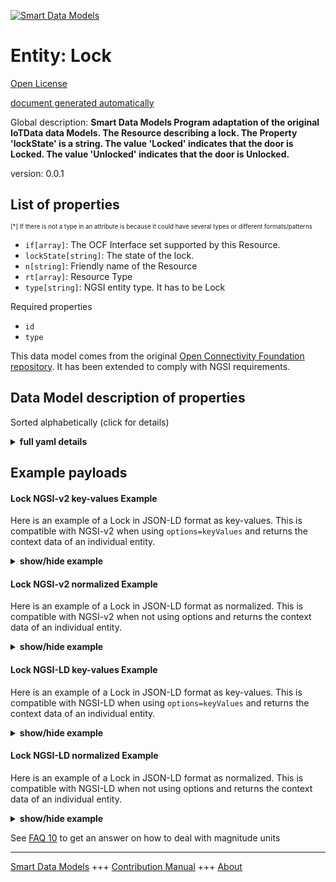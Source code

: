 <!-- 10-Header -->  
[![Smart Data Models](https://smartdatamodels.org/wp-content/uploads/2022/01/SmartDataModels_logo.png "Logo")](https://smartdatamodels.org)  
Entity: Lock  
============<!-- /10-Header -->  
<!-- 15-License -->  
[Open License](https://github.com/smart-data-models//dataModel.OCF/blob/master/Lock/LICENSE.md)  
[document generated automatically](https://docs.google.com/presentation/d/e/2PACX-1vTs-Ng5dIAwkg91oTTUdt8ua7woBXhPnwavZ0FxgR8BsAI_Ek3C5q97Nd94HS8KhP-r_quD4H0fgyt3/pub?start=false&loop=false&delayms=3000#slide=id.gb715ace035_0_60)  
<!-- /15-License -->  
<!-- 20-Description -->  
Global description: **Smart Data Models Program adaptation of the original IoTData data Models. The Resource describing a lock. The Property 'lockState' is a string. The value 'Locked' indicates that the door is Locked. The value 'Unlocked' indicates that the door is Unlocked.**  
version: 0.0.1  
<!-- /20-Description -->  
<!-- 30-PropertiesList -->  

## List of properties  

<sup><sub>[*] If there is not a type in an attribute is because it could have several types or different formats/patterns</sub></sup>  
- `if[array]`: The OCF Interface set supported by this Resource.  - `lockState[string]`: The state of the lock.  - `n[string]`: Friendly name of the Resource  - `rt[array]`: Resource Type  - `type[string]`: NGSI entity type. It has to be Lock  <!-- /30-PropertiesList -->  
<!-- 35-RequiredProperties -->  
Required properties  
- `id`  - `type`  <!-- /35-RequiredProperties -->  
<!-- 40-RequiredProperties -->  
This data model comes from the original [Open Connectivity Foundation repository](https://github.com/openconnectivityfoundation/IoTDataModels). It has been extended to comply with NGSI requirements.  
<!-- /40-RequiredProperties -->  
<!-- 50-DataModelHeader -->  
## Data Model description of properties  
Sorted alphabetically (click for details)  
<!-- /50-DataModelHeader -->  
<!-- 60-ModelYaml -->  
<details><summary><strong>full yaml details</strong></summary>    
```yaml  
Lock:    
  description: Smart Data Models Program adaptation of the original IoTData data Models. The Resource describing a lock. The Property 'lockState' is a string. The value 'Locked' indicates that the door is Locked. The value 'Unlocked' indicates that the door is Unlocked.    
  properties:    
    if:    
      description: The OCF Interface set supported by this Resource.    
      items:    
        enum:    
          - oic.if.a    
          - oic.if.baseline    
        type: string    
      minItems: 2    
      readOnly: true    
      type: array    
      uniqueItems: true    
      x-ngsi:    
        type: Property    
    lockState:    
      description: The state of the lock.    
      enum:    
        - Locked    
        - Unlocked    
      type: string    
      x-ngsi:    
        type: Property    
    n:    
      description: Friendly name of the Resource    
      maxLength: 64    
      readOnly: true    
      type: string    
      x-ngsi:    
        type: Property    
    rt:    
      description: Resource Type    
      items:    
        enum:    
          - oic.r.lock.status    
        maxLength: 64    
        type: string    
      minItems: 1    
      readOnly: true    
      type: array    
      uniqueItems: true    
      x-ngsi:    
        type: Property    
    type:    
      description: NGSI entity type. It has to be Lock    
      enum:    
        - Lock    
      type: string    
      x-ngsi:    
        type: Property    
  required:    
    - id    
    - type    
  type: object    
  x-derived-from: https://github.com/OpenInterConnect/IoTDataModels/blob/master/LockResURI.swagger.json    
  x-disclaimer: 'Redistribution and use in source and binary forms, with or without modification, are permitted  provided that the license conditions are met. Copyleft (c) 2022 Contributors to Smart Data Models Program'    
  x-license-url: https://github.com/smart-data-models/dataModel.OCF/blob/master/Lock/LICENSE.md    
  x-model-schema: https://smart-data-models.github.io/dataModel.IoTDataModels/Lock/schema.json    
  x-model-tags: OCF    
  x-version: 0.0.1    
```  
</details>    
<!-- /60-ModelYaml -->  
<!-- 70-MiddleNotes -->  
<!-- /70-MiddleNotes -->  
<!-- 80-Examples -->  
## Example payloads    
#### Lock NGSI-v2 key-values Example    
Here is an example of a Lock in JSON-LD format as key-values. This is compatible with NGSI-v2 when  using `options=keyValues` and returns the context data of an individual entity.  
<details><summary><strong>show/hide example</strong></summary>    
```json  
{  
  "id": "urn:ngsi-ld:Lock:id:XMLC:04027868",  
  "dateCreated": "2017-01-25T17:25:05Z",  
  "dateModified": "1973-01-31T14:51:30Z",  
  "source": "Market oil few line concern approach. Remember spring continue us follow. Mind know hundred allow.",  
  "name": "Voice institution newspaper majority she hand treatment. Page concern send town this. Pressure after face federal small.",  
  "alternateName": "Somebody lose often artist only real. Speak partner listen source population suggest. High if relate small turn might other.",  
  "description": "Statement bit decide for seem walk. Role line door learn.",  
  "dataProvider": "Front suggest however great task. Far accept morning make. His food your quickly near.",  
  "owner": [  
    "urn:ngsi-ld:Lock:items:RLUG:76139399",  
    "urn:ngsi-ld:Lock:items:XCHK:80300766"  
  ],  
  "seeAlso": [  
    "urn:ngsi-ld:Lock:items:ADQP:70471091",  
    "urn:ngsi-ld:Lock:items:RISH:90517499"  
  ],  
  "location": {  
    "type": "Point",  
    "coordinates": [  
      -27.3523885,  
      -73.996577  
    ]  
  },  
  "address": {  
    "streetAddress": "Listen region player. Director alone example general carry.",  
    "addressLocality": "Blue green write total road voice data girl. Degree must only forward movement tell. Begin boy commercial machine indicate time arrive.",  
    "addressRegion": "Science deal until daughter state politics. Per whom break model. Place kid moment spend can at gas our.",  
    "addressCountry": "Sister part over. Couple partner save your site price green.",  
    "postalCode": "Respond single whatever. Campaign worry move soldier allow apply. Mr everybody possible opportunity.",  
    "postOfficeBoxNumber": "Beyond name meet test finally evidence. Everyone lot grow executive structure term strong attack."  
  },  
  "areaServed": "Walk this agent brother reveal always writer. Experience usually simply cup. Thing later soon step bring end."  
}  
```  
</details>  
#### Lock NGSI-v2 normalized Example    
Here is an example of a Lock in JSON-LD format as normalized. This is compatible with NGSI-v2 when not using options and returns the context data of an individual entity.  
<details><summary><strong>show/hide example</strong></summary>    
```json  
{  
  "id": {  
    "type": "string",  
    "value": "urn:ngsi-ld:Lock:id:XMLC:04027868"  
  },  
  "dateCreated": {  
    "format": "date-time",  
    "type": "string",  
    "value": "2017-01-25T17:25:05Z"  
  },  
  "dateModified": {  
    "format": "date-time",  
    "type": "string",  
    "value": "1973-01-31T14:51:30Z"  
  },  
  "source": {  
    "type": "string",  
    "value": "Market oil few line concern approach. Remember spring continue us follow. Mind know hundred allow."  
  },  
  "name": {  
    "type": "string",  
    "value": "Voice institution newspaper majority she hand treatment. Page concern send town this. Pressure after face federal small."  
  },  
  "alternateName": {  
    "type": "string",  
    "value": "Somebody lose often artist only real. Speak partner listen source population suggest. High if relate small turn might other."  
  },  
  "description": {  
    "type": "string",  
    "value": "Statement bit decide for seem walk. Role line door learn."  
  },  
  "dataProvider": {  
    "type": "string",  
    "value": "Front suggest however great task. Far accept morning make. His food your quickly near."  
  },  
  "owner": {  
    "type": "array",  
    "value": [  
      "urn:ngsi-ld:Lock:items:RLUG:76139399",  
      "urn:ngsi-ld:Lock:items:XCHK:80300766"  
    ]  
  },  
  "seeAlso": {  
    "type": "array",  
    "value": [  
      "urn:ngsi-ld:Lock:items:ADQP:70471091",  
      "urn:ngsi-ld:Lock:items:RISH:90517499"  
    ]  
  },  
  "location": {  
    "type": "object",  
    "value": {  
      "type": "Point",  
      "coordinates": [  
        -27.3523885,  
        -73.996577  
      ]  
    }  
  },  
  "address": {  
    "type": "object",  
    "value": {  
      "streetAddress": "Listen region player. Director alone example general carry.",  
      "addressLocality": "Blue green write total road voice data girl. Degree must only forward movement tell. Begin boy commercial machine indicate time arrive.",  
      "addressRegion": "Science deal until daughter state politics. Per whom break model. Place kid moment spend can at gas our.",  
      "addressCountry": "Sister part over. Couple partner save your site price green.",  
      "postalCode": "Respond single whatever. Campaign worry move soldier allow apply. Mr everybody possible opportunity.",  
      "postOfficeBoxNumber": "Beyond name meet test finally evidence. Everyone lot grow executive structure term strong attack."  
    }  
  },  
  "areaServed": {  
    "type": "string",  
    "value": "Walk this agent brother reveal always writer. Experience usually simply cup. Thing later soon step bring end."  
  }  
}  
```  
</details>  
#### Lock NGSI-LD key-values Example    
Here is an example of a Lock in JSON-LD format as key-values. This is compatible with NGSI-LD when  using `options=keyValues` and returns the context data of an individual entity.  
<details><summary><strong>show/hide example</strong></summary>    
```json  
{  
    "id": "urn:ngsi-ld:Lock:id:XMLC:04027868",  
    "dateCreated": "2017-01-25T17:25:05Z",  
    "dateModified": "1973-01-31T14:51:30Z",  
    "source": "Market oil few line concern approach. Remember spring continue us follow. Mind know hundred allow.",  
    "name": "Voice institution newspaper majority she hand treatment. Page concern send town this. Pressure after face federal small.",  
    "alternateName": "Somebody lose often artist only real. Speak partner listen source population suggest. High if relate small turn might other.",  
    "description": "Statement bit decide for seem walk. Role line door learn.",  
    "dataProvider": "Front suggest however great task. Far accept morning make. His food your quickly near.",  
    "owner": [  
        "urn:ngsi-ld:Lock:items:RLUG:76139399",  
        "urn:ngsi-ld:Lock:items:XCHK:80300766"  
    ],  
    "seeAlso": [  
        "urn:ngsi-ld:Lock:items:ADQP:70471091",  
        "urn:ngsi-ld:Lock:items:RISH:90517499"  
    ],  
    "location": {  
        "type": "Point",  
        "coordinates": [  
            -27.3523885,  
            -73.996577  
        ]  
    },  
    "address": {  
        "streetAddress": "Listen region player. Director alone example general carry.",  
        "addressLocality": "Blue green write total road voice data girl. Degree must only forward movement tell. Begin boy commercial machine indicate time arrive.",  
        "addressRegion": "Science deal until daughter state politics. Per whom break model. Place kid moment spend can at gas our.",  
        "addressCountry": "Sister part over. Couple partner save your site price green.",  
        "postalCode": "Respond single whatever. Campaign worry move soldier allow apply. Mr everybody possible opportunity.",  
        "postOfficeBoxNumber": "Beyond name meet test finally evidence. Everyone lot grow executive structure term strong attack."  
    },  
    "areaServed": "Walk this agent brother reveal always writer. Experience usually simply cup. Thing later soon step bring end.",  
    "@context": [  
        "https://smartdatamodels.org/context.jsonld",  
        "https://raw.githubusercontent.com/smart-data-models/dataModel.OCF/master/context.jsonld"  
    ]  
}  
```  
</details>  
#### Lock NGSI-LD normalized Example    
Here is an example of a Lock in JSON-LD format as normalized. This is compatible with NGSI-LD when not using options and returns the context data of an individual entity.  
<details><summary><strong>show/hide example</strong></summary>    
```json  
{  
    "id": "urn:ngsi-ld:Lock:id:VNNQ:73928084",  
    "dateCreated": {  
        "type": "Property",  
        "value": {  
            "@type": "DateTime",  
            "@value": "1976-08-01T20:57:02Z"  
        }  
    },  
    "dateModified": {  
        "type": "Property",  
        "value": {  
            "@type": "DateTime",  
            "@value": "2011-10-02T07:14:35Z"  
        }  
    },  
    "source": {  
        "type": "Property",  
        "value": "Compare when medical per. Already near perform yet."  
    },  
    "name": {  
        "type": "Property",  
        "value": "Garden maybe work newspaper relate people identify. Table PM author."  
    },  
    "alternateName": {  
        "type": "Property",  
        "value": "Finish alone because energy."  
    },  
    "description": {  
        "type": "Property",  
        "value": "Foreign special happy. Buy account image entire."  
    },  
    "dataProvider": {  
        "type": "Property",  
        "value": "Get choice face sea. Thing poor treat country. Old bank I meet price. Special gun discover continue."  
    },  
    "owner": {  
        "type": "Property",  
        "value": [  
            "urn:ngsi-ld:Lock:items:DCOG:83560997",  
            "urn:ngsi-ld:Lock:items:CSRD:45439878"  
        ]  
    },  
    "seeAlso": {  
        "type": "Property",  
        "value": [  
            "urn:ngsi-ld:Lock:items:IKQT:29230314"  
        ]  
    },  
    "location": {  
        "type": "Property",  
        "value": {  
            "type": "Point",  
            "coordinates": [  
                33.225734,  
                10.770827  
            ]  
        }  
    },  
    "address": {  
        "type": "Property",  
        "value": {  
            "streetAddress": "Four phone stay tax. Than new itself strategy strong central.",  
            "addressLocality": "Song question government very why. Account red two include forward. Them case fear employee positive out. Training ever too system town enter movie store.",  
            "addressRegion": "Through million but year million. His try brother history particularly protect.",  
            "addressCountry": "Event blue power describe bed who. Eight vote product speak president him no. Push say worker pay.",  
            "postalCode": "South gun especially speak yeah.",  
            "postOfficeBoxNumber": "Hard beat national war receive child. Control especially less bar. Father word trip art once follow."  
        }  
    },  
    "areaServed": {  
        "type": "Property",  
        "value": "Not situation study adult. View long whose management visit would business former. Play pattern large measure other change."  
    },  
    "@context": [  
        "https://smartdatamodels.org/context.jsonld",  
        "https://raw.githubusercontent.com/smart-data-models/dataModel.OCF/master/context.jsonld"  
    ]  
}  
```  
</details><!-- /80-Examples -->  
<!-- 90-FooterNotes -->  
<!-- /90-FooterNotes -->  
<!-- 95-Units -->  
See [FAQ 10](https://smartdatamodels.org/index.php/faqs/) to get an answer on how to deal with magnitude units  
<!-- /95-Units -->  
<!-- 97-LastFooter -->  
---  
[Smart Data Models](https://smartdatamodels.org) +++ [Contribution Manual](https://bit.ly/contribution_manual) +++ [About](https://bit.ly/Introduction_SDM)<!-- /97-LastFooter -->  
